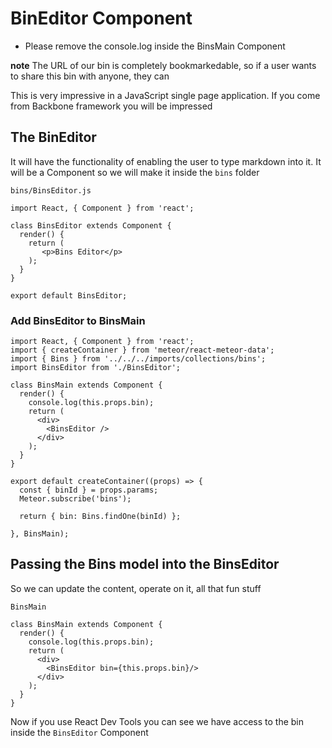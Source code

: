 # BinEditor Component

* Please remove the console.log inside the BinsMain Component

**note** The URL of our bin is completely bookmarkedable, so if a user wants to share this bin with anyone, they can

This is very impressive in a JavaScript single page application. If you come from Backbone framework you will be impressed

## The BinEditor
It will have the functionality of enabling the user to type markdown into it. It will be a Component so we will make it inside the `bins` folder

`bins/BinsEditor.js`

```
import React, { Component } from 'react';

class BinsEditor extends Component {
  render() {
    return (
       <p>Bins Editor</p>
    );
  }
}

export default BinsEditor;
```

### Add BinsEditor to BinsMain
```
import React, { Component } from 'react';
import { createContainer } from 'meteor/react-meteor-data';
import { Bins } from '../../../imports/collections/bins';
import BinsEditor from './BinsEditor';

class BinsMain extends Component {
  render() {
    console.log(this.props.bin);
    return (
      <div>
        <BinsEditor />
      </div>
    );
  }
}

export default createContainer((props) => {
  const { binId } = props.params;
  Meteor.subscribe('bins');

  return { bin: Bins.findOne(binId) };

}, BinsMain);
```

## Passing the Bins model into the BinsEditor
So we can update the content, operate on it, all that fun stuff

`BinsMain`

```
class BinsMain extends Component {
  render() {
    console.log(this.props.bin);
    return (
      <div>
        <BinsEditor bin={this.props.bin}/>
      </div>
    );
  }
}
```

Now if you use React Dev Tools you can see we have access to the bin inside the `BinsEditor` Component



